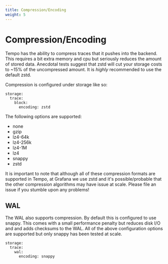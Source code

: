 ```yaml
---
title: Compression/Encoding
weight: 5
---
```


# Compression/Encoding

Tempo has the ability to compress traces that it pushes into the backend. This requires a bit extra
memory and cpu but seriously reduces the amount of stored data.  Anecdotal tests suggest that zstd will
cut your storage costs to ~15% of the uncompressed amount.  It is _highly_ recommended to use the
default zstd.

Compression is configured under storage like so:

```
storage:
  trace:
    block:
      encoding: zstd
```

The following options are supported:

- none
- gzip
- lz4-64k
- lz4-256k
- lz4-1M
- lz4
- snappy
- zstd

It is important to note that although all of these compression formats are supported in Tempo, at Grafana
we use zstd and it's possible/probable that the other compression algorithms may have issue at scale.  Please 
file an issue if you stumble upon any problems!

## WAL

The WAL also supports compression. By default this is configured to use snappy. This comes with a small performance
penalty but reduces disk I/O and and adds checksums to the WAL. All of the above configuration options are supported
but only snappy has been tested at scale.

```
storage:
  trace:
    wal:
      encoding: snappy
```